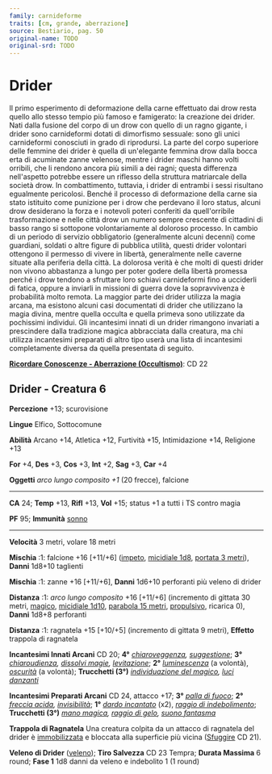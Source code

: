 ```yaml
---
family: carnideforme
traits: [cm, grande, aberrazione]
source: Bestiario, pag. 50
original-name: TODO
original-srd: TODO
---
```


# Drider

Il primo esperimento di deformazione della carne effettuato dai drow resta
quello allo stesso tempio più famoso e famigerato: la creazione dei drider. Nati
dalla fusione del corpo di un drow con quello di un ragno gigante, i drider sono
carnideformi dotati di dimorfismo sessuale: sono gli unici carnideformi
conosciuti in grado di riprodursi. La parte del corpo superiore delle femmine
dei drider è quella di un'elegante femmina drow dalla bocca erta di acuminate
zanne velenose, mentre i drider maschi hanno volti orribili, che li rendono
ancora più simili a dei ragni; questa differenza nell'aspetto potrebbe essere un
riflesso della struttura matriarcale della società drow. In combattimento,
tuttavia, i drider di entrambi i sessi risultano egualmente pericolosi. Benché
il processo di deformazione della carne sia stato istituito come punizione per i
drow che perdevano il loro status, alcuni drow desiderano la forza e i notevoli
poteri conferiti da quell'orribile trasformazione e nelle città drow un numero
sempre crescente di cittadini di basso rango si sottopone volontariamente al
doloroso processo. In cambio di un periodo di servizio obbligatorio
(generalmente alcuni decenni) come guardiani, soldati o altre figure di pubblica
utilità, questi drider volontari ottengono il permesso di vivere in libertà,
generalmente nelle caverne situate alla periferia della città. La dolorosa
verità è che molti di questi drider non vivono abbastanza a lungo per poter
godere della libertà promessa perché i drow tendono a sfruttare loro schiavi
carnideformi fino a ucciderli di fatica, oppure a inviarli in missioni di guerra
dove la sopravvivenza è probabilità molto remota. La maggior parte dei drider
utilizza la magia arcana, ma esistono alcuni casi documentati di drider che
utilizzano la magia divina, mentre quella occulta e quella primeva sono
utilizzate da pochissimi individui. Gli incantesimi innati di un drider
rimangono invariati a prescindere dalla tradizione magica abbracciata dalla
creatura, ma chi utilizza incantesimi preparati di altro tipo userà una lista di
incantesimi completamente diversa da quella presentata di seguito.

**[Ricordare Conoscenze - Aberrazione (Occultismo)](/azioni/ricordare-conoscenze)**:
CD 22

## Drider - Creatura 6

**Percezione** +13; scurovisione

**Lingue** Elfico, Sottocomune

**Abilità** Arcano +14, Atletica +12, Furtività +15, Intimidazione +14,
Religione +13

**For** +4, **Des** +3, **Cos** +3, **Int** +2, **Sag** +3, **Car** +4

**Oggetti** _arco lungo composito +1_ (20 frecce), falcione

---

**CA** 24; **Temp** +13, **Rifl** +13, **Vol** +15; status +1 a tutti i TS
contro magia

**PF** 95; **Immunità** [sonno](/tratti/sonno)

---

**Velocità** 3 metri, volare 18 metri

**Mischia** :1: falcione +16 \[+11/+6] ([impeto](/tratti/impeto),
[micidiale 1d8](/tratti/micidiale), [portata 3 metri](/tratti/portata)),
**Danni** 1d8+10 taglienti

**Mischia** :1: zanne +16 \[+11/+6], **Danni** 1d6+10 perforanti più veleno di
drider

**Distanza** :1: _arco lungo composito_ +16 \[+11/+6] (incremento di gittata 30
metri, [magico](/tratti/magico), [micidiale 1d10](/tratti/micidiale),
[parabola 15 metri](/tratti/parabola), [propulsivo](/tratti/propulsivo),
ricarica 0), **Danni** 1d8+8 perforanti

**Distanza** :1: ragnatela +15 \[+10/+5] (incremento di gittata 9 metri),
**Effetto** trappola di ragnatela

**Incantesimi Innati Arcani** CD 20; **4°**
_[chiaroveggenza](/incantesimi/chiaroveggenza),
[suggestione](/incantesimi/suggestione)_; **3°**
_[chiaroudienza](/incantesimi/chiaroudienza),
[dissolvi magie](/incantesimi/dissolvi-magie),
[levitazione](/incantesimi/levitazione)_; **2°**
_[luminescenza](/incantesimi/luminescenza)_ (a volontà),
_[oscurità](/incantesimi/oscurita)_ (a volontà); **Trucchetti (3°)**
_[individuazione del magico](/incantesimi/individuazione-del-magico),
[luci danzanti](/incantesimi/luci-danzanti)_

**Incantesimi Preparati Arcani** CD 24, attacco +17; **3°**
_[palla di fuoco](/incantesimi/palla-di-fuoco)_; **2°**
_[freccia acida](/incantesimi/freccia-acida),
[invisibilità](/incantesimi/invisibilita)_; **1°**
_[dardo incantato](/incantesimi/dardo-incantato)_ (x2),
_[raggio di indebolimento](/incantesimi/raggio-di-indebolimento)_; **Trucchetti
(3°)** _[mano magica](/incantesimi/mano-magica),
[raggio di gelo](/incantesimi/raggio-di-gelo),
[suono fantasma](/incantesimi/suono-fantasma)_

**Trappola di Ragnatela** Una creatura colpita da un attacco di ragnatela del
drider è [immobilizzata](/condizioni/immobilizzato) e bloccata alla superficie
più vicina ([Sfuggire](/azioni/sfuggire) CD 21).

**Veleno di Drider** ([veleno](/tratti/veleno)); **Tiro Salvezza** CD 23 Tempra;
**Durata Massima** 6 round; **Fase 1** 1d8 danni da veleno e indebolito 1 (1
round)
